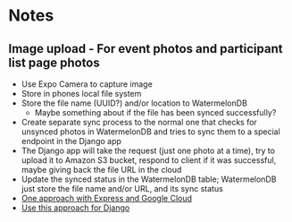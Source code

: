 # Notes

## Image upload - For event photos and participant list page photos

-   Use Expo Camera to capture image
-   Store in phones local file system
-   Store the file name (UUID?) and/or location to WatermelonDB
    -   Maybe something about if the file has been synced successfully?
-   Create separate sync process to the normal one that checks for unsynced photos in WatermelonDB and tries to sync them to a special endpoint in the Django app
-   The Django app will take the request (just one photo at a time), try to upload it to Amazon S3 bucket, respond to client if it was successful, maybe giving back the file URL in the cloud
-   Update the synced status in the WatermelonDB table; WatermelonDB just store the file name and/or URL, and its sync status
-   [One approach with Express and Google Cloud](https://medium.com/google-cloud/upload-images-to-google-cloud-storage-with-react-native-and-expressjs-61b8874abc49)
-   [Use this approach for Django](https://docs.djangoproject.com/en/5.1/topics/http/file-uploads/)
